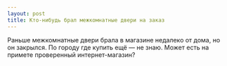 ```yaml
---
layout: post 
title: Кто-нибудь брал межкомнатные двери на заказ 
--- 
```

Раньше межкомнатные двери брала в магазине недалеко от дома, но он закрылся. По городу где купить ещё — не знаю. Может есть на примете проверенный интернет-магазин?